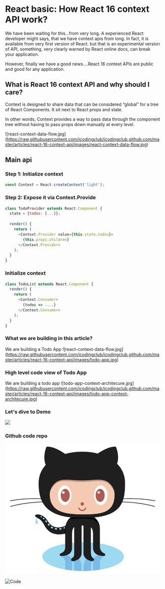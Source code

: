 
# React basic: How React 16 context API work?

We have been waiting for this...from very long. 
A experienced React developer might says, that we have context apis from long. In fact, it is available from very first version of React.
but that is an experimental version of API, something, very clearly warned by React online docs, can break your application.

However, finally we have a good news....React 16 context APIs are public and good for any application.


## What is React 16 context API and why should I care?

Context is designed to share data that can be considered “global” for a tree of React Components.
It sit next to React props and state.

In other words, Context provides a way to pass data through the component tree without having to pass props down manually at every level.

![react-context-data-flow.jpg] (https://raw.githubusercontent.com/icodingclub/icodingclub.github.com/master/articles/react-16-context-api/images/react-context-data-flow.jpg)

## Main api
### Step 1: Initialize context

```js
const Context = React.createContext('light');
```



### Step 2: Expose it via Context.Provide

```js
class TodoProvider extends React.Component {
  state = {todos: [...]};

  render() {
    return (
      <Context.Provider value={this.state.todos}>
        {this.props.children}
      </Context.Provider>
    );
  }
}
```

### Initialize context

```js
class TodoList extends React.Component {
  render() {
    return (
      <Context.Consumer>
        {todos => ....}
      </Context.Consumer>
    );
  }
}
```


### What we are building in this article?

We are building a Todo App
![react-context-data-flow.jpg] (https://raw.githubusercontent.com/icodingclub/icodingclub.github.com/master/articles/react-16-context-api/images/todo-app.jpg)


### High level code view of Todo App

We are building a todo app
![todo-app-context-architecure.jpg] (https://raw.githubusercontent.com/icodingclub/icodingclub.github.com/master/articles/react-16-context-api/images/todo-app-context-architecure.jpg)


### Let's dive to Demo

<a href="https://placeholder.com"><img src="https://via.placeholder.com/550x450"></a>


### Github code repo

<a href="https://github.com/ipraveen/react-16-context-poc"><img src="https://raw.githubusercontent.com/icodingclub/icodingclub.github.com/master/resource/image/github.jpg"></a>

![Code]()



<!-- DO NOT COPY-->

<link rel="stylesheet" href="/dist/main.min.css">
<link rel="stylesheet" href="/articles/style/editor.css">
<script src='https://cdn.rawgit.com/google/code-prettify/master/loader/run_prettify.js?skin=sunburst'/>

